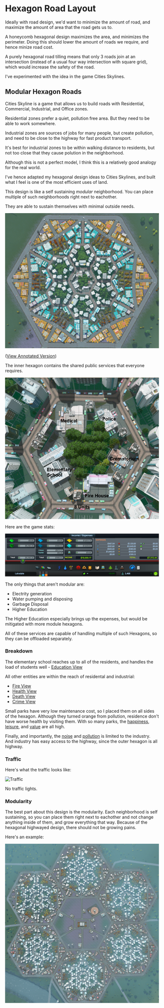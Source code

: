# Hexagon Road Layout

Ideally with road design, we'd want to minimize the amount of road, and maximize the amount of area that the road gets us to.

A honeycomb hexagonal design maximizes the area, and minimizes the perimeter. Doing this should lower the amount of roads we require, and hence minize road cost.

A purely hexagonal road tilling means that only 3 roads join at an intersection (instead of a usual four way intersection with square grid), which would increase the safety of the road.

I've experimented with the idea in the game Cities Skylines.

## Modular Hexagon Roads

Cities Skyline is a game that allows us to build roads with Residential, Commercial, Industrial, and Office zones.

Residential zones prefer a quiet, pollution free area. But they need to be able to work somewhere.

Industrial zones are sources of jobs for many people, but create pollution, and need to be close to the highway for fast product transport.

It's best for industrial zones to be within walking distance to residents, but not too close that they cause polution in the neighborhood.

Although this is not a perfect model, I think this is a relatively good analogy for the real world.

I've hence adapted my hexagonal design ideas to Cities Skylines, and built what I feel is one of the most efficient uses of land.

This design is like a self sustaining *modular* neighborhood. You can place multiple of such neighborhoods right next to eachother.

They are able to sustain themselves with minimal outside needs.

![Zone View](pics/zone_view.png)

([View Annotated Version](pics/zone_annotated.png))

The inner hexagon contains the shared public services that everyone requires.

![Inner Hex](pics/inner_hex.png)

Here are the game stats:

![Game Stats](pics/stats.png)

The only things that aren't modular are:

* Electrity generation
* Water pumping and disposing
* Garbage Disposal
* Higher Education

The Higher Education especially brings up the expenses, but would be mitigated with more module hexagons.

All of these services are capable of handling multiple of such Hexagons, so they can be offloaded separately.

### Breakdown

The elementary school reaches up to all of the residents, and handles the load of students well - [Education View](pics/education_view.png)

All other entities are within the reach of residental and industrial:

* [Fire View](pics/fire_view.png)
* [Health View](pics/health_view.png)
* [Death View](pics/death_view.png)
* [Crime View](pics/crime_view.png)

Small parks have very low maintenance cost, so I placed them on all sides of the hexagon. Although they turned orange from pollution, residence don't have worse health by visiting them. With so many parks, the [happiness](pics/happiness_view.png), [leisure](pics/leisure_view.png), and [value](pics/value_view.png) are all high.

Finally, and importantly, the [noise](pics/noise_view.png) and [pollution](pics/pollution_view.png) is limited to the industry. And industry has easy access to the highway, since the outer hexagon is all highway.

### Traffic

Here's what the traffic looks like:

![Traffic](pics/traffic.gif)

No traffic lights.

### Modularity

The best part about this design is the modularity. Each neighborhood is self sustaining, so you can place them right next to eachother and not change anything inside of them, and grow everything that way. Because of the hexagonal highwayed design, there should not be growing pains.

Here's an example:

![Modular](pics/multi_view.png)
